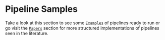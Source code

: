 # Pipeline Samples

Take a look at this section to see some [`Examples`](./examples/index.md) of pipelines ready to run or go visit the [`Papers`](./papers/index.md) section for more structured implementations of pipelines seen in the literature.